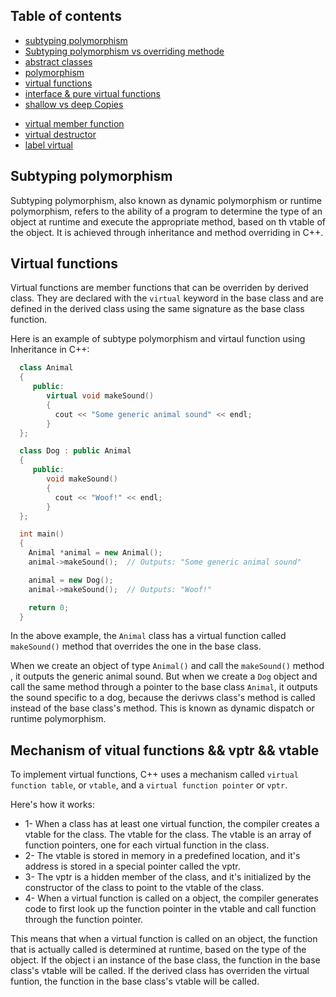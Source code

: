 ## Table of contents
- [subtyping polymorphism](#subtyping-polymorphism)
- [Subtyping polymorphism vs overriding methode](#subtyping-polymorphism-vs-overriding-methode)
- [abstract classes](#abstract-classes)
- [polymorphism](#polymorphism)
- [virtual functions](#virtual-functions-virtual-keyword)
- [interface & pure virtual functions](#interface--pure-virtual-functions-virtual-keyword---0)
- [shallow vs deep Copies](#shallow-vs-deep-copies)
<!-- - [coplien form](https://github.com/achrafelkhnissi/CPP-Modules/wiki/Module04#coplien-form) -->
- [virtual member function](#virtual-member-function)
- [virtual destructor](#virtual-destructor)
- [label virtual](#label-virtual)

## Subtyping polymorphism

Subtyping polymorphism, also known as dynamic polymorphism or runtime polymorphism, refers to the ability of a program to determine the type of an object at runtime and execute the appropriate method, based on th vtable of the object. It is achieved through inheritance and method overriding in C++.

## Virtual functions

Virtual functions are member functions that can be overriden by derived class. They are declared with the `virtual` keyword in the base class and are defined in the derived class using the same signature as the base class function.

Here is an example of subtype polymorphism and virtaul function using Inheritance in C++:

```C++
  class Animal
  {
     public:
        virtual void makeSound()
        {
          cout << "Some generic animal sound" << endl;
        }
  };

  class Dog : public Animal
  {
     public:
        void makeSound()
        {
          cout << "Woof!" << endl;
        }
  };

  int main()
  {
    Animal *animal = new Animal();
    animal->makeSound();  // Outputs: "Some generic animal sound"

    animal = new Dog();
    animal->makeSound();  // Outputs: "Woof!"

    return 0;
  }
```

In the above example, the `Animal` class has a virtual function called `makeSound()` method that overrides the one in the base class.

When we create an object of type `Animal()` and call the `makeSound()` method , it outputs the generic animal sound. But when we create a `Dog` object and call the same method through a pointer to the base class `Animal`, it outputs the sound specific to a dog, because the derivws class's method is called instead of the base class's method. This is known as dynamic dispatch or runtime polymorphism.

## Mechanism of vitual functions && vptr && vtable

To implement virtual functions, C++ uses a mechanism called `virtual function table`, or `vtable`, and a `virtual function pointer` or `vptr`.

Here's how it works:

  - 1- When a class has at least one virtual function, the compiler creates a vtable for the class. The vtable for the class. The vtable is an array of function pointers, one for each virtual function in the class.
  - 2- The vtable is stored in memory in a predefined location, and it's address is stored in a special pointer called the vptr.
  - 3- The vptr is a hidden member of the class, and it's initialized by the constructor of the class to point to the vtable of the class.
  - 4- When a virtual function is called on a object, the compiler generates code to first look up the function pointer in the vtable and call function through the function pointer.

This means that when a virtual function is called on an object, the function that is actually called is determined at runtime, based on the type of the object. If the object i an instance of the base class, the function in the base class's vtable will be called. If the derived class has overriden the virtual funtion, the function in the base class's vtable will be called.
